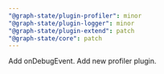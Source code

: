 ```yaml
---
"@graph-state/plugin-profiler": minor
"@graph-state/plugin-logger": minor
"@graph-state/plugin-extend": patch
"@graph-state/core": patch
---
```


Add onDebugEvent. Add new profiler plugin.
